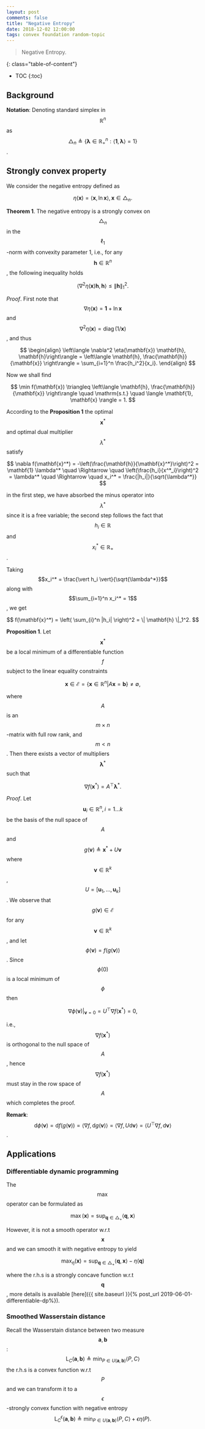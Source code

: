 ```yaml
---
layout: post
comments: false
title: "Negative Entropy"
date: 2018-12-02 12:00:00
tags: convex foundation random-topic
---
```



> Negative Entropy.

<!--more-->

{: class="table-of-content"}
* TOC
{:toc}

## Background

**Notation**: Denoting standard simplex in $$\mathbb{R}^n$$ as $$\triangle_n \triangleq \left\{ \boldsymbol { \lambda } \in \mathbb { R } _ { + } ^ { n } : \langle \boldsymbol{1}, \boldsymbol { \lambda } \rangle = 1 \right\}$$.

## Strongly convex property

We consider the negative entropy defined as 

$$
\eta(\mathbf{x}) = \langle \mathbf{x}, \ln \mathbf{x} \rangle, \mathbf{x} \in \triangle_n.
$$

**Theorem 1**. The negative entropy is a strongly convex on $$\triangle_n$$ in the $$\ell_1$$-norm with convexity parameter 1, i.e., for any $$\mathbf{h} \in \mathbb{R}^n$$, the following inequality holds

$$
\left\langle \nabla^2 \eta(\mathbf{x}) \mathbf{h}, \mathbf{h}\right\rangle \leq \| \mathbf{h} \|_1^2.
$$

*Proof*. First note that $$\nabla \eta(\mathbf{x}) = \mathbf{1} + \ln \mathbf{x}$$ and $$\nabla^2 \eta(\mathbf{x}) = \operatorname{diag}(1/\mathbf{x})$$, and thus 

$$
\begin{align}
\left\langle \nabla^2 \eta(\mathbf{x}) \mathbf{h}, \mathbf{h}\right\rangle = \left\langle \mathbf{h}, \frac{\mathbf{h}}{\mathbf{x}} \right\rangle = \sum_{i=1}^n \frac{h_i^2}{x_i}. 
\end{align}
$$

Now we shall find

$$
\min f(\mathbf{x}) \triangleq \left\langle \mathbf{h}, \frac{\mathbf{h}}{\mathbf{x}} \right\rangle \quad \mathrm{s.t.} \quad \langle \mathbf{1}, \mathbf{x} \rangle = 1.
$$

According to the **Proposition 1** the optimal $$\mathbf{x}^*$$ and optimal dual multiplier $$\lambda^*$$ satisfy

$$
\nabla f(\mathbf{x}^*) = -\left(\frac{\mathbf{h}}{\mathbf{x}^*}\right)^2 = \mathbf{1} \lambda^*
\quad \Rightarrow \quad \left(\frac{h_i}{x^*_i}\right)^2 = \lambda^* \quad \Rightarrow \quad x_i^* = \frac{|h_i|}{\sqrt{\lambda^*}}
$$

in the first step, we have absorbed the minus operator into $$\lambda^*$$ since it is a free variable; the second step follows the fact that $$h_i \in \mathbb{R}$$ and $$x_i^* \in \mathbb{R}_+$$.

Taking $$x_i^* = \frac{\vert h_i \vert}{\sqrt{\lambda^*}}$$ along with $$\sum_{i=1}^n x_i^* = 1$$, we get 

$$
f(\mathbf{x}^*) = \left( \sum_{i}^n |h_i| \right)^2 = \| \mathbf{h} \|_1^2.
$$

**Proposition 1**. Let $$\mathbf{x}^*$$ be a local minimum of a differentiable function $$f$$ subject to the linear equality constraints 

$$
\mathbf{x} \in \mathcal{E} = \{ \mathbf{x} \in \mathbb{R}^n | A \mathbf{x} = \mathbf{b} \} \neq \emptyset,
$$

where $$A$$ is an $$m \times n$$-matrix with full row rank, and $$m < n$$. Then there exists a vector of multipliers $$\boldsymbol{\lambda}^*$$ such that

$$
\nabla f(\mathbf{x}^*) = A^\top \boldsymbol{\lambda}^*.
$$

*Proof*. Let $$\mathbf{u}_i \in \mathbb{R}^n, i = 1 \ldots k$$ be the basis of the null space of $$A$$ and $$g(\mathbf{v}) \triangleq \mathbf{x}^* + U \mathbf{v}$$ where $$\mathbf{v} \in \mathbb{R}^k$$, $$U = [\mathbf{u}_1, \ldots, \mathbf{u}_k]$$. We observe that $$g(\mathbf{v}) \in \mathcal{E}$$ for any $$\mathbf{v} \in \mathbb{R}^k$$, and let $$\phi(\mathbf{v}) = f(g(\mathbf{v}))$$. Since $$\phi(0)$$ is a local minimum of $$\phi$$ then 

$$
\nabla \phi(\mathbf{v})|_{\mathbf{v} = 0} = U^\top \nabla f(\mathbf{x}^*) = 0,
$$

i.e., $$\nabla f(\mathbf{x}^*)$$ is orthogonal to the null space of $$A$$, hence $$\nabla f(\mathbf{x}^*)$$ must stay in the row space of $$A$$ which completes the proof.

**Remark**: $$\mathrm{d} \phi(\mathbf{v}) = \mathrm{d} f(g(\mathbf{v})) = \langle \nabla f, \mathrm{d}  g(\mathbf{v}) \rangle = \langle \nabla f, U \mathrm{d}  \mathbf{v} \rangle = \langle U^\top \nabla f,  \mathrm{d}  \mathbf{v} \rangle$$.



## Applications

### Differentiable dynamic programming

The $$\max$$ operator can be formulated as

$$
\max(\mathbf{x}) = \sup_{\mathbf{q} \in \triangle_+} \langle \mathbf{q}, \mathbf{x} \rangle
$$

However, it is not a smooth operator w.r.t $$\mathbf{x}$$ and we can smooth it with negative entropy to yield

$$
\operatorname{max}_{\eta}(\mathbf{x}) = \sup_{\mathbf{q} \in \triangle_+} \langle \mathbf{q}, \mathbf{x} \rangle - \eta(\mathbf{q})
$$

where the r.h.s is a strongly concave function w.r.t $$\mathbf{q}$$, more details is available [here]({{ site.baseurl }}{% post_url 2019-06-01-differentiable-dp%}).

### Smoothed Wasserstain distance

Recall the Wasserstain distance between two measure $$\mathbf{a}, \mathbf{b}$$:
$$
\mathrm{L}_{C}(\mathbf{a}, \mathbf{b}) \triangleq \min_{P \in U(\mathbf{a}, \mathbf{b})} \langle P, C \rangle
$$
the r.h.s is a convex function w.r.t $$P$$ and we can transform it to a $$\epsilon$$-strongly convex function with negative entropy
$$
\mathrm{L}_{C}^{\epsilon}(\mathbf{a}, \mathbf{b}) \triangleq \min_{P \in U(\mathbf{a}, \mathbf{b})} \langle P, C \rangle + \epsilon \eta(P).
$$







